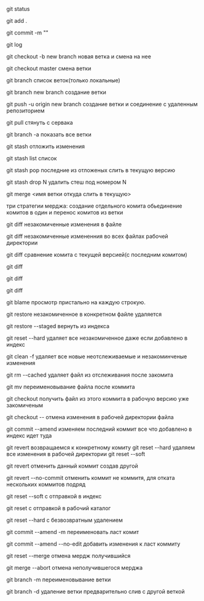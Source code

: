 git status 

git add .

git commit -m ""

git log


git checkout -b new branch новая ветка и смена на нее

git checkout master смена ветки

git branch список веток(только локальные)

git branch new branch создание ветки

git push -u origin new branch создание ветки и соединение с  удаленным репозиторием

git pull стянуть c сервака

git branch -a показать все ветки

git stash отложить изменения

git stash list список

git stash pop последние из отложеных слить в текущую версию

git stash drop N удалить стеш под номером N

git merge <имя ветки откуда слить в текущую>

три стратегии мерджа:
создание отдельного комита
обьединение комитов в один
и перенос комитов из ветки


git diff <file> незакомиченные изменения в файле 

git diff незакомиченные измененния во всех файлах рабочей директории

git diff <commit> сравнение комита с текущей версией(с последним комитом)

git diff <commit> <commit2> 

git diff <commit> <commit2> <file>

git diff <file> <file2>

git blame <file> просмотр пристально на каждую строкую.



git restore <file> незакомиченное в конкретном файле удаляется

git restore --staged <file> вернуть из индекса

git reset --hard удаляет все незакомиченное даже если добавлено в индекс

git clean -f удаляет все новые неотслеживаемые и незакоминченые изменения

git rm --cached <file> удаляет файл из отслеживания после закомита

git mv переименовывание файла после коммита


git checkout <commit> <file> получить файл из этого коммита в рабочую версию уже закомиченым

git checkout --<file> отмена изменения в рабочей директории файла

git commit --amend изменяем последний коммит все что добавлено в индекс идет туда

git revert <commit> возвращаемся к конкретному комиту
git reset --hard удаляем все изменения в рабочей директории
git reset --soft

git revert <commit> отменить данный коммит создав другой

git revert --no-commit <commit> отменить коммит не коммитя, для отката нескольких коммитов подряд

git reset  --soft <commit> с отправкой в индекс

git reset <commit> с отправкой в рабочий каталог

git reset  --hard <commit> с безвозвратным удалением

git commit --amend -m <new> переименовать ласт комит

git commit --amend --no-edit добавить изменения к ласт коммиту



git reset --merge <commit> отмена мердж получившийся

git merge --abort отмена неполучившегося мерджа

git branch -m переименовывание ветки

git branch -d <branch> удаление ветки предварительно слив с другой веткой
